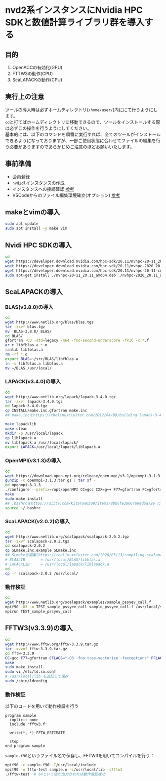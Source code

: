 # nvd2系インスタンスにNvidia HPC SDKと数値計算ライブラリ群を導入する
## 目的
1. OpenACCの有効化(GPU)
2. FTTW3の動作(CPU)
3. ScaLAPACKの動作(CPU)

## 実行上の注意
ツールの導入時は必ずホームディレクトリ(`/home/user/`)内ににて行うようにします。<br/>
`cd`と打てばホームディレクトリに移動できるので、ツールをインストールする際は必ずこの操作を行うようにしてください。<br/>
基本的には、以下のコマンドを順番に実行すれば、全てのツールがインストールできるようになっておりますが、一部ご使用状態に合わせてファイルの編集を行う必要がありますのであらかじめご注意のほどお願いいたします。

## 事前準備
- 会員登録
- `nvd2dl`インスタンスの作成
- インスタンスへの接続確認
[参考](https://gpu-advance.highreso.jp/blog/?p=232)
- VSCodeからのファイル編集環境確立(オプション)
[参考](https://gpu-advance.highreso.jp/blog/?p=301)

## makeとvimの導入
```bash
sudo apt update
sudo apt install -y make vim
```

## Nvidi HPC SDKの導入
```bash
cd
wget https://developer.download.nvidia.com/hpc-sdk/20.11/nvhpc-20-11_20.11_amd64.deb
wget https://developer.download.nvidia.com/hpc-sdk/20.11/nvhpc-2020_20.11_amd64.deb 
wget https://developer.download.nvidia.com/hpc-sdk/20.11/nvhpc-20-11-cuda-multi_20.11_amd64.deb
sudo apt-get install ./nvhpc-20-11_20.11_amd64.deb ./nvhpc-2020_20.11_amd64.deb ./nvhpc-20-11-cuda-multi_20.11_amd64.deb
```

## ScaLAPACKの導入
### BLAS(v3.8.0)の導入
```bash
cd
wget http://www.netlib.org/blas/blas.tgz
tar -zxvf blas.tgz
mv  BLAS-3.8.0/ BLAS/
cd BLAS/
gfortran -O3 -std=legacy -m64 -fno-second-underscore -fPIC -c *.f
ar r libfblas.a *.o
ranlib libfblas.a
rm -rf *.o
export BLAS=~/src/BLAS/libfblas.a
ln -s libfblas.a libblas.a
mv ~/BLAS /usr/local/
```

### LAPACK(v3.4.0)の導入
```bash
cd
wget http://www.netlib.org/lapack/lapack-3.4.0.tgz
tar -zxvf lapack-3.4.0.tgz
cd lapack-3.4.0.tgz
cp INSTALL/make.inc.gfortran make.inc
## make.incをhttps://thelinuxcluster.com/2012/04/09/building-lapack-3-4-with-intel-and-gnu-compiler/ に従って編集しましょう

make lapacklib
make clean
mkdir -p /usr/local/lapack
cp liblapack.a 
mv liblapack.a /usr/local/lapack/
export LAPACK=/usr/local/lapack/liblapack.a
```

### OpenMPI(v3.1.3)の導入
```bash
cd
wget https://download.open-mpi.org/release/open-mpi/v3.1/openmpi-3.1.3.tar.gz --no-check-certificate
gunzip -c openmpi-3.1.3.tar.gz | tar xf -
cd openmpi-3.1.3
./configure --prefix=/opt/openMPI CC=gcc CXX=g++ F77=gfortran FC=gfortran
make
sudo make install
## .bashrcをhttps://qiita.com/kitarow0309/items/8bb6fe2006760ed5a72e に従って編集する
source ~/.bashrc
```

### ScaLAPACK(v2.0.2)の導入
```bash
cd
wget http://www.netlib.org/scalapack/scalapack-2.0.2.tgz
tar -zxvf scalapack-2.0.2.tgz
cd scalapack-2.0.2
cp SLmake.inc.example SLmake.inc
## SLmakeを編集(https://thelinuxcluster.com/2020/05/13/compiling-scalapack-2-0-2-on-centos-7/)
# BLASLIB       = /usr/local/BLAS/libblas.a
# LAPACKLIB     = /usr/local/lapack/liblapack.a
cd
cp -r scalapack-2.0.2 /usr/local/
```

### 動作検証
```bash
cd
wget http://www.netlib.org/scalapack/examples/sample_pssyev_call.f
mpif90 -O3 -o TEST_sample_pssyev_call sample_pssyev_call.f /usr/local/scalapack-2.0.2/libscalapack.a -llapack -L/usr/local/lapack/lib -lblas -L/usr/local/BLAS
mpirun TEST_sample_pssyev_call
```

## FFTW3(v3.3.9)の導入
```bash
cd
wget http://www.fftw.org/fftw-3.3.9.tar.gz
tar -xvzof fftw-3.3.9.tar.gz
cd fftw-3.3.9
CC=gcc F77=gfortran CFLAGS="-O3 -fno-tree-vectorize -fexceptions" FFLAGS="-O3 -fno-tree-vectorize -fexceptions" ./configure --prefix=/usr/local --enable-threads --enable-shared --enable-static
make
sudo make install
sudo vi /etc/ld.so.conf
# /usr/local/lib を追記して保存
sudo /sbin/ldconfig
```

### 動作検証
以下のコードを用いて動作検証を行う
```Fortran
program sample
  implicit none
  include 'fftw3.f'

  write(*, *) FFTW_ESTIMATE

  stop
end program sample
```
`sample.f90`というファイル名で保存し、FFTW3を用いてコンパイルを行う：
```bash
mpif90 -c sample.f90 -I/usr/local/include
mpif90 -o fftw-test sample.o -L/usr/local/lib -lfftw3
./fftw-test  # 64という値が出力されれば動作確認成功
```